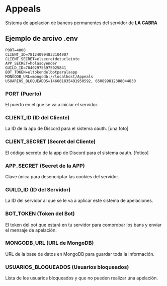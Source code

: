 # Appeals

Sistema de apelacion de baneos permanentes del servidor de **LA CABRA**

## Ejemplo de arcivo .env
```
PORT=4000
CLIENT_ID=781240994833104907
CLIENT_SECRET=elsecretdetucleinte
APP_SECRET=holasoyender
GUILD_ID=704029755975925841
BOT_TOKEN=eltokendelbotparalaapp
MONGODB_URL=mongodb://localhost/Appeals
USUARIOS_BLOQUEADOS=146681835491950592, 650899812388044830
```

### PORT (Puerto)

El puerto en el que se va a iniciar el servidor.

### CLIENT_ID (ID del Cliente)

La ID de la app de Discord para el sistema oauth.
[una foto]

### CLIENT_SECRET (Secret del Cliente)

El código secreto de la app de Discord para el sistema oauth.
[fotico]

### APP_SECRET (Secret de la APP)

Clave única para desencriptar las cookies del servidor.

### GUILD_ID (ID del Servidor)

La ID del servidor al que se le va a aplicar este sistema de apelaciones.

### BOT_TOKEN (Token del Bot)

El token del oot que estará en tu servidor para comprobar los bans y enviar el mensaje de apelación.

### MONGODB_URL (URL de MongoDB)

URL de la base de datos en MongoDB para guardar toda la información.

### USUARIOS_BLOQUEADOS (Usuarios bloqueados)

Lista de los usuarios bloqueados y que no pueden realizar una apelación.

